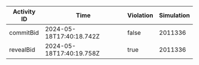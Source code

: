 | Activity ID | Time | Violation | Simulation |
| --- | --- | --- | --- |
| commitBid | 2024-05-18T17:40:18.742Z | false | 2011336 |
| revealBid | 2024-05-18T17:40:19.758Z | true | 2011336 |
